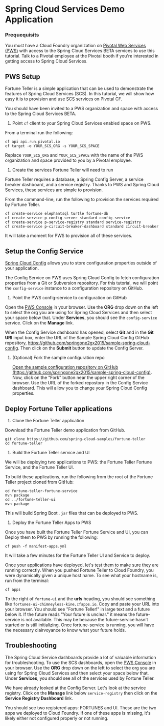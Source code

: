 # Spring Cloud Services Demo Application

### Prequequisits

You must have a Cloud Foundry organization on [Pivotal Web Services (PWS)](https://run.pivotal.io) with access to the Spring Cloud Services BETA services
to use this tutorial. Talk to a Pivotal employee at the Pivotal booth if you're
interested in getting access to Spring Cloud Services.

## PWS Setup

Fortune Teller is a simple application that can be used to demonstrate the
features of Spring Cloud Services (SCS). In this tutorial, we will show how
easy it is to provision and use SCS services on Pivotal CF.

You should have been invited to a PWS organization and space with access to the
Spring Cloud Services BETA.

1. Point `cf` client to your Spring Cloud Services enabled space on PWS.

  From a terminal run the following:

  ```console
  cf api api.run.pivotal.io
  cf target -o YOUR_SCS_ORG -s YOUR_SCS_SPACE
  ```

  Replace `YOUR_SCS_ORG` and `YOUR_SCS_SPACE` with the name of the PWS
  organization and space provided to you by a Pivotal employee.

1. Create the services Fortune Teller will need to run

  Fortune Teller requires a database, a Spring Config Server, a service
  breaker dashboard, and a service registry. Thanks to PWS and Spring Cloud
  Services, these services are simple to provision.

  From the command-line, run the following to provision the services required
  by Fortune Teller.

  ```console
  cf create-service elephantsql turtle fortune-db
  cf create-service p-config-server standard config-service
  cf create-service p-service-registry standard service-registry
  cf create-service p-circuit-breaker-dashboard standard circuit-breaker
  ```

  It will take a moment for PWS to provision all of these services.

## Setup the Config Service

[Spring Cloud Config](http://cloud.spring.io/spring-cloud-config/) allows you
to store configuration properties outside of your application.

The Config Service on PWS uses Spring Cloud Config to fetch configuration
properties from a Git or Subversion repository. For this tutorial, we will
point the `config-service` instance to a configuration repository on GitHub.

1. Point the PWS config-service to configuration on GitHub

  Open the [PWS Console](https://console.run.pivotal.io/organizations) in your
  browser. Use the **ORG** drop down on the left to select the org you are using
  for Spring Cloud Services and then select your space below that. Under
  **Services**, you should see the `config-service` service. Click on the
  **Manage** link.

  When the Config Service dashboard has opened, select **Git** and in the
  **Git URI** input box, enter the URL of the Sample Spring Cloud Config GitHub
  repository, https://github.com/springone2gx2015/sample-spring-cloud-config.
  Then click on the **Submit** button to update the Config Server.

1. (Optional) Fork the sample configuration repo

    [Open the sample configuration repository on GitHub (https://github.com/springone2gx2015/sample-spring-cloud-config)](https://github.com/springone2gx2015/sample-spring-cloud-config).
    Now, click on the "Fork" button near the upper right corner of the browser.
    Use the URL of the forked repostory in the Config Service dashboard. This
    will allow you to change your Spring Cloud Config properties.

## Deploy Fortune Teller applications

1. Clone the Fortune Teller application

  Download the Fortune Teller demo application from GitHub.

  ```console
  git clone https://github.com/spring-cloud-samples/fortune-teller
  cd fortune-teller
  ```

1. Build the Fortune Teller service and UI

  We will be deploying two applications to PWS: the Fortune Teller Fortune
  Service, and the Fortune Teller UI.

  To build these applications, run the following from the root of the
  Fortune Teller project cloned from GitHub:

  ```console
  cd fortune-teller-fortune-service
  mvn package
  cd ../fortune-teller-ui
  mvn package
  ```

  This will build Spring Boot `.jar` files that can be deployed to PWS.

1. Deploy the Fortune Teller Apps to PWS

  Once you have built the Fortune Teller Fortune Service and UI, you can Deploy
  them to PWS by running the following:

  ```console
  cf push -f manifest-apps.yml
  ```

  It will take a few minutes for the Fortune Teller UI and Service to deploy.

  Once your applications have deployed, let's test them to make sure they are
  running correctly. When you pushed Fortune Teller to Cloud Foundry, you were
  dynamically given a unique host name. To see what your hostname is, run from
  the terminal:

  ```console
  cf apps
  ```

To the right of `fortune-ui` and the **urls** heading, you should see something
like `fortunes-ui-chimneyless-kine.cfapps.io`. Copy and paste your URL into
your browser. You should see "Fortune Teller!" in large text and a future below
it. If the future reads "Your future is unclear." it means the future-service
is not available. This may be because the future-service hasn't started or is
still initializing. Once fortune-service is running, you will have the
necessary clairvoyance to know what your future holds.

## Troubleshooting

The Spring Cloud Service dashboards provide a lot of valuable information for
troubleshooting. To use the SCS dashboards, open the
[PWS Console](https://console.run.pivotal.io/organizations) in your browser.
Use the **ORG** drop down on the left to select the org you are using for
Spring Cloud Services and then select your space below that. Under
**Services**, you should see all of the services used by Fortune Teller.

We have already looked at the Config Server. Let's look at the service registry.
Click on the **Manage** link below `service-registry` then click on the
**Service Registry Dashboard** link.

You should see two registered apps: FORTUNES and UI. These are the two apps we
deployed to Cloud Foundry. If one of these apps is missing, it's likely either
not configured properly or not running.
